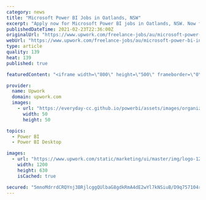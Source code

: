 ```yaml
---
category: news
title: "Microsoft Power BI Jobs in Oatlands, NSW"
excerpt: "Apply now for Microsoft Power BI jobs in Oatlands, NSW. Now filling talent for Seeking awesome Power BI specialist to create dashboard report template based on Figma prototypes, Tableau Developer Guru Required,"
publishedDateTime: 2021-02-23T22:36:00Z
originalUrl: "https://www.upwork.com/freelance-jobs/au/microsoft-power-bi-in-oatlands-nsw/"
webUrl: "https://www.upwork.com/freelance-jobs/au/microsoft-power-bi-in-oatlands-nsw/"
type: article
quality: 139
heat: 139
published: true

featuredContent: "<iframe width=\"800\" height=\"500\" frameborder=\"0\" src=\"https://www.youtube.com/embed/TJQ-kQ6IsPk\" allow=\"accelerometer; autoplay; encrypted-media; gyroscope; picture-in-picture\" allowfullscreen></iframe>"

provider:
  name: Upwork
  domain: upwork.com
  images:
    - url: "https://everyday-cc.github.io/powerbi/assets/images/organizations/curbal.com-50x50.jpg"
      width: 50
      height: 50

topics:
  - Power BI
  - Power BI Desktop

images:
  - url: "https://www.upwork.com/static/marketing/ui/master/img/logo-1200x630.png"
    width: 1200
    height: 630
    isCached: true

secured: "5mnoMdrrdCRQYnj3BRjlcggQUlbaG8gdkRmA4dE2wYl7kNSiuB/D9q757104raGI1RLkY9a36DC627Ce5a/QMOOntIi2Kdl61hb7WSoEVBZyNcLIWMrJ0temY9i6ZxMbgA+vvSxcw0GMINHv6SPs2zAIvV8/kNK7nGgFQbiwpS3t4YgwPCl0dvXeWBN2xz3TBzBC9UFOfNtO+yEWXDEKsOaBDV1iZI3yEshZOClQAzKHfu4QVi4mlKQNVikBIKr2QhHJSrIGLiiUC81Cvbgwvalb+1iPIF7pojlJIZ9RFUKPQbWdLLfUXK/1r63qQ6/VyvN2wp7cBls7ZjlvRQaaGu3/Yn7nrZgLKABDev2bBi+WDHQFHMGRAV2MX89SidXyDkQmkybQ9RwgMR9G8tKkpGf2XfFgnHuD/6rQfDSXT8wtfiVywkDnsz00Z/P2U9wK;mtxpKmY/l4WTgZAyC3nrBg=="
---
```


